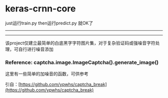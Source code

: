 # keras-crnn-core

just运行train.py
then运行predict.py
就OK了

-------------------
----------------


该project仅建立最简单的白底黑字字符图片集，对于复杂验证码或强噪音字符处理，可自行进行噪音添加

### Reference: captcha.image.ImageCaptcha().generate_image()
这里有一些简单的加噪音的函数，可供参考

引自：[https://github.com/ypwhs/captcha_break](https://github.com/ypwhs/captcha_break)
